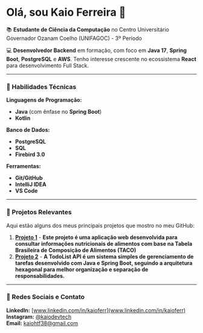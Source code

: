 # Olá, sou Kaio Ferreira 👋

📚 **Estudante de Ciência da Computação** no Centro Universitário Governador Ozanam Coelho (UNIFAGOC) - 3º Período

💻 **Desenvolvedor Backend** em formação, com foco em **Java 17**, **Spring Boot**, **PostgreSQL** e **AWS**. Tenho interesse crescente no ecossistema **React** para desenvolvimento Full Stack.

---

### **🔧 Habilidades Técnicas**

**Linguagens de Programação:**  
- **Java** (com ênfase no **Spring Boot**)
- **Kotlin**

**Banco de Dados:**  
- **PostgreSQL**  
- **SQL**  
- **Firebird 3.0**

**Ferramentas:**  
- **Git/GitHub**  
- **IntelliJ IDEA**  
- **VS Code**  

---

### **🚀 Projetos Relevantes**

Aqui estão alguns dos meus principais projetos que mostro no meu GitHub:

1. [**Projeto 1**](https://github.com/KaioFerr/nutriFAGOC) - **Este projeto é uma aplicação web desenvolvida para consultar informações nutricionais de alimentos com base na Tabela Brasileira de Composição de Alimentos (TACO)**
2. [**Projeto 2**](https://github.com/KaioFerr/todolist) - **A TodoList API é um sistema simples de gerenciamento de tarefas desenvolvido com Java e Spring Boot, seguindo a arquitetura hexagonal para melhor organização e separação de responsabilidades.**

---

### **📱 Redes Sociais e Contato**

**LinkedIn:** [www.linkedin.com/in/kaioferr](www.linkedin.com/in/kaioferr)  
**Instagram:** [@kaiodevtech](https://www.instagram.com/kaiodevtech/)  
**Email:** kaiohtf38@gmail.com



